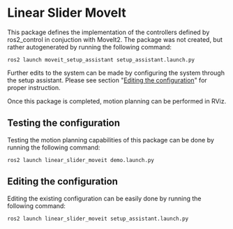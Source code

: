 # Linear Slider MoveIt

This package defines the implementation of the controllers defined by ros2_control in conjuction with MoveIt2. The package was not created, but rather autogenerated by running the following command:
```
ros2 launch moveit_setup_assistant setup_assistant.launch.py
```
Further edits to the system can be made by configuring the system through the setup assistant. Please see section "[Editing the configuration](#editing-the-configuration)" for proper instruction.

Once this package is completed, motion planning can be performed in RViz.

## Testing the configuration
Testing the motion planning capabilities of this package can be done by running the following command:
```
ros2 launch linear_slider_moveit demo.launch.py
```

## Editing the configuration
Editing the existing configuration can be easily done by running the following command:
```
ros2 launch linear_slider_moveit setup_assistant.launch.py
```

